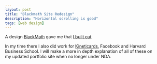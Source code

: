 ```yaml
---
layout: post
title: "Blackmath Site Redesign"
description: "Horizontal scrolling is good"
tags: [web design]
---
```


A design [BlackMath](http://blackmath.com/) gave me that [I built out](https://nostalgic-mccarthy-9e7c04.netlify.com)

In my time there I also did work for [Kineticards](https://www.kineticards.com/), Facebook and Harvard Business School. I will make a more in depth explanation of all of these on my updated portfolio site when no longer under NDA.